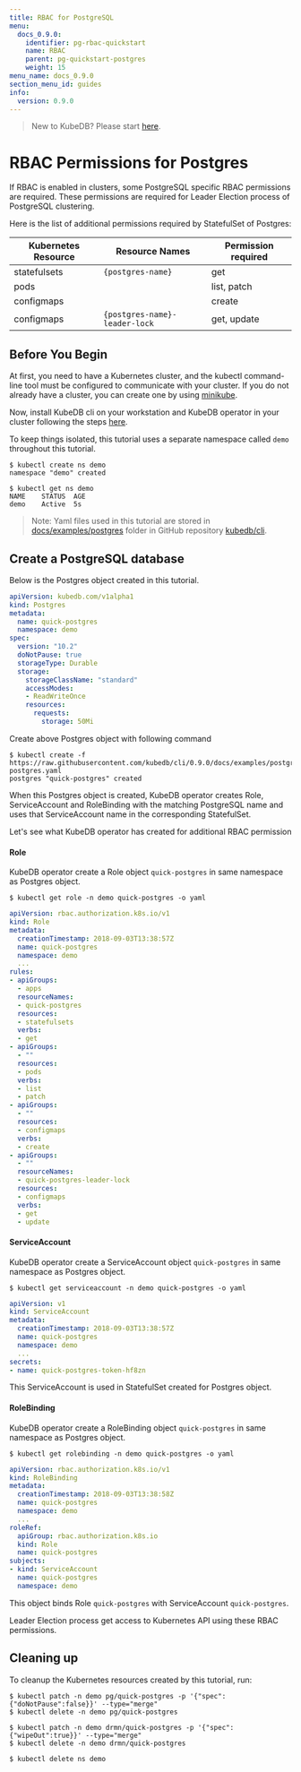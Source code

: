 ```yaml
---
title: RBAC for PostgreSQL
menu:
  docs_0.9.0:
    identifier: pg-rbac-quickstart
    name: RBAC
    parent: pg-quickstart-postgres
    weight: 15
menu_name: docs_0.9.0
section_menu_id: guides
info:
  version: 0.9.0
---
```


> New to KubeDB? Please start [here](/docs/0.9.0/concepts/README).

# RBAC Permissions for Postgres

If RBAC is enabled in clusters, some PostgreSQL specific RBAC permissions are required. These permissions are required for Leader Election process of PostgreSQL clustering.

Here is the list of additional permissions required by StatefulSet of Postgres:

| Kubernetes Resource | Resource Names                 | Permission required |
|---------------------|--------------------------------|---------------------|
| statefulsets        | `{postgres-name}`              | get                 |
| pods                |                                | list, patch         |
| configmaps          |                                | create              |
| configmaps          | `{postgres-name}-leader-lock`  | get, update         |

## Before You Begin

At first, you need to have a Kubernetes cluster, and the kubectl command-line tool must be configured to communicate with your cluster. If you do not already have a cluster, you can create one by using [minikube](https://github.com/kubernetes/minikube).

Now, install KubeDB cli on your workstation and KubeDB operator in your cluster following the steps [here](/docs/0.9.0/setup/install).

To keep things isolated, this tutorial uses a separate namespace called `demo` throughout this tutorial.

```console
$ kubectl create ns demo
namespace "demo" created

$ kubectl get ns demo
NAME    STATUS  AGE
demo    Active  5s
```

> Note: Yaml files used in this tutorial are stored in [docs/examples/postgres](https://github.com/kubedb/cli/tree/0.9.0/docs/examples/postgres) folder in GitHub repository [kubedb/cli](https://github.com/kubedb/cli).

## Create a PostgreSQL database

Below is the Postgres object created in this tutorial.

```yaml
apiVersion: kubedb.com/v1alpha1
kind: Postgres
metadata:
  name: quick-postgres
  namespace: demo
spec:
  version: "10.2"
  doNotPause: true
  storageType: Durable
  storage:
    storageClassName: "standard"
    accessModes:
    - ReadWriteOnce
    resources:
      requests:
        storage: 50Mi
```

Create above Postgres object with following command

```console
$ kubectl create -f https://raw.githubusercontent.com/kubedb/cli/0.9.0/docs/examples/postgres/quickstart/quick-postgres.yaml
postgres "quick-postgres" created
```

When this Postgres object is created, KubeDB operator creates Role, ServiceAccount and RoleBinding with the matching PostgreSQL name and uses that ServiceAccount name in the corresponding StatefulSet.

Let's see what KubeDB operator has created for additional RBAC permission

#### Role

KubeDB operator create a Role object `quick-postgres` in same namespace as Postgres object.

```console
$ kubectl get role -n demo quick-postgres -o yaml
```

```yaml
apiVersion: rbac.authorization.k8s.io/v1
kind: Role
metadata:
  creationTimestamp: 2018-09-03T13:38:57Z
  name: quick-postgres
  namespace: demo
  ...
rules:
- apiGroups:
  - apps
  resourceNames:
  - quick-postgres
  resources:
  - statefulsets
  verbs:
  - get
- apiGroups:
  - ""
  resources:
  - pods
  verbs:
  - list
  - patch
- apiGroups:
  - ""
  resources:
  - configmaps
  verbs:
  - create
- apiGroups:
  - ""
  resourceNames:
  - quick-postgres-leader-lock
  resources:
  - configmaps
  verbs:
  - get
  - update
```

#### ServiceAccount

KubeDB operator create a ServiceAccount object `quick-postgres` in same namespace as Postgres object.

```console
$ kubectl get serviceaccount -n demo quick-postgres -o yaml
```

```yaml
apiVersion: v1
kind: ServiceAccount
metadata:
  creationTimestamp: 2018-09-03T13:38:57Z
  name: quick-postgres
  namespace: demo
  ...
secrets:
- name: quick-postgres-token-hf8zn
```

This ServiceAccount is used in StatefulSet created for Postgres object.

#### RoleBinding

KubeDB operator create a RoleBinding object `quick-postgres` in same namespace as Postgres object.

```console
$ kubectl get rolebinding -n demo quick-postgres -o yaml
```

```yaml
apiVersion: rbac.authorization.k8s.io/v1
kind: RoleBinding
metadata:
  creationTimestamp: 2018-09-03T13:38:58Z
  name: quick-postgres
  namespace: demo
  ...
roleRef:
  apiGroup: rbac.authorization.k8s.io
  kind: Role
  name: quick-postgres
subjects:
- kind: ServiceAccount
  name: quick-postgres
  namespace: demo
```

This  object binds Role `quick-postgres` with ServiceAccount `quick-postgres`.

Leader Election process get access to Kubernetes API using these RBAC permissions.

## Cleaning up

To cleanup the Kubernetes resources created by this tutorial, run:

```console
$ kubectl patch -n demo pg/quick-postgres -p '{"spec":{"doNotPause":false}}' --type="merge"
$ kubectl delete -n demo pg/quick-postgres

$ kubectl patch -n demo drmn/quick-postgres -p '{"spec":{"wipeOut":true}}' --type="merge"
$ kubectl delete -n demo drmn/quick-postgres

$ kubectl delete ns demo
```
